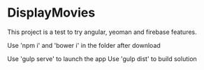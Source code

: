# DisplayMovies

This project is a test to try angular, yeoman and firebase features.

Use 'npm i' and 'bower i' in the folder after download

Use 'gulp serve' to launch the app
Use 'gulp dist' to build solution
